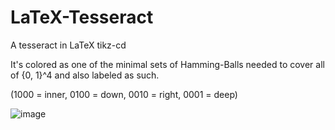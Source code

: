 # LaTeX-Tesseract
A tesseract in LaTeX tikz-cd

It's colored as one of the minimal sets of Hamming-Balls needed to cover all of {0, 1}^4 and also labeled as such.

(1000 = inner, 0100 = down, 0010 = right, 0001 = deep)

![image](https://github.com/nora2605/LaTeX-Tesseract/assets/51268331/0cca6e82-4a55-4fdc-a9a1-4528e953d6bd)
